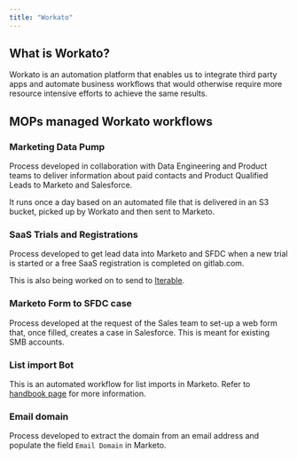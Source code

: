 ```yaml
---
title: "Workato"
---
```


## What is Workato?

Workato is an automation platform that enables us to integrate third party apps and automate business workflows that would otherwise require more resource intensive efforts to achieve the same results.

## MOPs managed Workato workflows

### Marketing Data Pump

Process developed in collaboration with Data Engineering and Product teams to deliver information about paid contacts and Product Qualified Leads to Marketo and Salesforce.

It runs once a day based on an automated file that is delivered in an S3 bucket, picked up by Workato and then sent to Marketo.

### SaaS Trials and Registrations

Process developed to get lead data into Marketo and SFDC when a new trial is started or a free SaaS registration is completed on gitlab.com.

This is also being worked on to send to [Iterable](/handbook/marketing/marketing-operations/iterable/#overview).

### Marketo Form to SFDC case

Process developed at the request of the Sales team to set-up a web form that, once filled, creates a case in Salesforce. This is meant for existing SMB accounts.

### List import Bot

This is an automated workflow for list imports in Marketo. Refer to [handbook page](/handbook/marketing/marketing-operations/automated-list-import/) for more information.

### Email domain

Process developed to extract the domain from an email address and populate the field `Email Domain` in Marketo.
